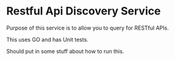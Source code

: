 Restful Api Discovery Service
=============================

Purpose of this service is to allow you to query for RESTful APIs.

This uses GO and has Unit tests.

Should put in some stuff about how to run this.